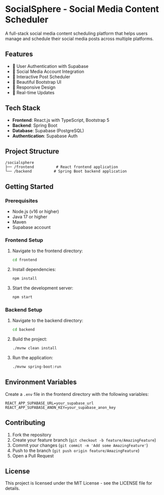 # SocialSphere - Social Media Content Scheduler

A full-stack social media content scheduling platform that helps users manage and schedule their social media posts across multiple platforms.

## Features

- 🔐 User Authentication with Supabase
- 🔗 Social Media Account Integration
- 📅 Interactive Post Scheduler
- 🎨 Beautiful Bootstrap UI
- 📱 Responsive Design
- 🔄 Real-time Updates

## Tech Stack

- **Frontend**: React.js with TypeScript, Bootstrap 5
- **Backend**: Spring Boot
- **Database**: Supabase (PostgreSQL)
- **Authentication**: Supabase Auth

## Project Structure

```
/socialsphere
├── /frontend          # React frontend application
└── /backend          # Spring Boot backend application
```

## Getting Started

### Prerequisites

- Node.js (v16 or higher)
- Java 17 or higher
- Maven
- Supabase account

### Frontend Setup

1. Navigate to the frontend directory:
   ```bash
   cd frontend
   ```

2. Install dependencies:
   ```bash
   npm install
   ```

3. Start the development server:
   ```bash
   npm start
   ```

### Backend Setup

1. Navigate to the backend directory:
   ```bash
   cd backend
   ```

2. Build the project:
   ```bash
   ./mvnw clean install
   ```

3. Run the application:
   ```bash
   ./mvnw spring-boot:run
   ```

## Environment Variables

Create a `.env` file in the frontend directory with the following variables:

```
REACT_APP_SUPABASE_URL=your_supabase_url
REACT_APP_SUPABASE_ANON_KEY=your_supabase_anon_key
```

## Contributing

1. Fork the repository
2. Create your feature branch (`git checkout -b feature/AmazingFeature`)
3. Commit your changes (`git commit -m 'Add some AmazingFeature'`)
4. Push to the branch (`git push origin feature/AmazingFeature`)
5. Open a Pull Request

## License

This project is licensed under the MIT License - see the LICENSE file for details. 
